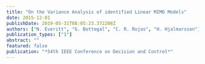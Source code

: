```yaml
---
title: "On the Variance Analysis of identified Linear MIMO Models"
date: 2015-12-01
publishDate: 2019-05-31T08:05:23.372208Z
authors: ["N. Everitt", "G. Bottegal", "C. R. Rojas", "H. Hjalmarsson"]
publication_types: ["1"]
abstract: ""
featured: false
publication: "*54th IEEE Conference on Decision and Control*"
---
```


